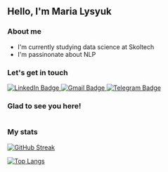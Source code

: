 ## Hello, I'm Maria Lysyuk

### About me
- I'm currently studying data science at Skoltech
- I'm passinonate about NLP

### Let's get in touch

<div id="badges">
  <a href="https://www.linkedin.com/in/maria-lysyuk/">
    <img src="https://img.shields.io/badge/LinkedIn-blue?style=for-the-badge&logo=linkedin&logoColor=white" alt="LinkedIn Badge"/>
  </a>
  <a href="mailto:lysyuk.m.v@gmail.com">
    <img src="https://img.shields.io/badge/Gmail-red?style=for-the-badge&logo=gmail&logoColor=white" alt="Gmail Badge"/>
  </a>
    <a href="https://t.me/zlatamaria">
    <img src="https://img.shields.io/badge/Telegram-blue?style=for-the-badge&logo=telegram&logoColor=white" alt="Telegram Badge"/>
  </a>
</div>

### Glad to see you here!
<img src="https://komarev.com/ghpvc/?username=marialysyuk&style=flat-square&color=blue" alt=""/>

### My stats

[![GitHub Streak](http://github-readme-streak-stats.herokuapp.com?user=marialysyuk&theme=elegant)](https://git.io/streak-stats)

[![Top Langs](https://github-readme-stats.vercel.app/api/top-langs/?username=marialysyuk&layout=compact&theme=elegant)](https://github.com/anuraghazra/github-readme-stats)


[comment]: https://www.sitepoint.com/github-profile-readme/
